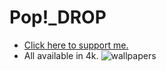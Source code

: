 # Pop!_DROP
* [Click here to support me.](https://www.paypal.com/donate/?hosted_button_id=BXNTN9TCHD6XW)
* All available in 4k.
![wallpapers](https://preview.redd.it/yylnvxsq87k81.png?width=1280&format=png&auto=webp&s=3b5ba01b399c301ed0f8d4bba2dd3acf98cacb32)
